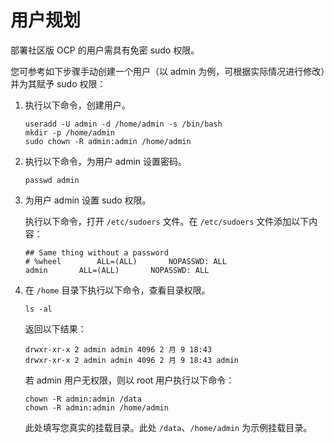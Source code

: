 # 用户规划

部署社区版 OCP 的用户需具有免密 sudo 权限。

您可参考如下步骤手动创建一个用户（以 admin 为例，可根据实际情况进行修改）并为其赋予 sudo 权限：

   1. 执行以下命令，创建用户。

      ```shell
      useradd -U admin -d /home/admin -s /bin/bash
      mkdir -p /home/admin
      sudo chown -R admin:admin /home/admin
      ```

   2. 执行以下命令，为用户 admin 设置密码。

      ```shell
      passwd admin
      ```

   3. 为用户 admin 设置 sudo 权限。

      执行以下命令，打开 `/etc/sudoers` 文件。在 `/etc/sudoers` 文件添加以下内容：

      ```shell
      ## Same thing without a password
      # %wheel        ALL=(ALL)       NOPASSWD: ALL
      admin       ALL=(ALL)       NOPASSWD: ALL
      ```

   4. 在 `/home` 目录下执行以下命令，查看目录权限。

      ```shell
      ls -al
      ```

      返回以下结果：

      ```shell
      drwxr-xr-x 2 admin admin 4096 2 月 9 18:43 
      drwxr-xr-x 2 admin admin 4096 2 月 9 18:43 admin
      ```

      若 admin 用户无权限，则以 root 用户执行以下命令：

      ```shell
      chown -R admin:admin /data
      chown -R admin:admin /home/admin
       ```

      此处填写您真实的挂载目录。此处 `/data`、`/home/admin` 为示例挂载目录。

